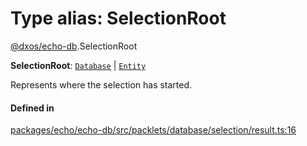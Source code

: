 # Type alias: SelectionRoot

[@dxos/echo-db](../modules/dxos_echo_db.md).SelectionRoot

 **SelectionRoot**: [`Database`](../classes/dxos_echo_db.Database.md) \| [`Entity`](../classes/dxos_echo_db.Entity.md)

Represents where the selection has started.

#### Defined in

[packages/echo/echo-db/src/packlets/database/selection/result.ts:16](https://github.com/dxos/dxos/blob/db8188dae/packages/echo/echo-db/src/packlets/database/selection/result.ts#L16)
